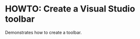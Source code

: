 HOWTO: Create a Visual Studio toolbar
=====================================

Demonstrates how to create a toolbar.
